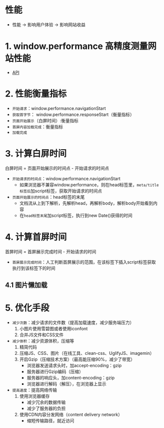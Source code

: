 #  性能
* 性能 -> 影响用户体验 -> 影响网站收益

# 1. window.performance 高精度测量网站性能
* [API](https://javascript.ruanyifeng.com/bom/performance.html#toc4)

# 2. 性能衡量指标
* `开始请求`：window.performance.navigationStart
* `获取首字节`： window.performance.responseStart（衡量指标）
* `页面开始展示`（白屏时间）:衡量指标
* `首屏内容加载完成`：衡量指标
* `加载完成`

# 3. 计算白屏时间
白屏时间 = 页面开始展示的时间点 - 开始请求的时间点
* `开始请求的时间点`：window.performance.navigationStart
    * 如果浏览器不兼容window.performance，则在head标签里，`meta/title标签后`加script标签，获取开始请求的时间点
* `页面开始展示的时间点`：head标签的末尾
    * 文档流从上到下解析，先解析head，再解析body，解析body开始看到内容
    * 在`head标签末尾`加script标签，执行到new Date()获得的时间

# 4. 计算首屏时间
首屏时间 = 首屏展示完成时间 - 开始请求的时间
* `首屏展示完成时间`：人工判断首屏展示的范围，在该标签下插入script标签获取执行到该标签下的时间
## 4.1 图片懒加载

# 5. 优化手段
* `减少次数`：减少请求的文件数（提高加载速度，减少服务端压力）
    1. 小图片使用雪碧图或者使用iconfont
    2. 合并JS文件和CSS文件
* `减少体积`：减少资源体积，压缩等
    1. 精简代码
    2. 压缩JS、CSS、图片（在线工具、clean-css、UglifyJS、imagemin）
    3. 开启Gzip（压缩技术方案）（最高能压缩90%，减少了带宽）
        * 浏览器发送请求头时，加accept-encoding：gzip
        * 服务器进行Gzip编码（压缩）
        * 服务器的响应头，加content-encoding：gzip
        * 浏览器进行解码（解压），在浏览器上显示
* `提高速度`：提高网络传输
    1. 使用浏览器缓存
        * 减少冗余的数据传输
        * 减少了服务器的负担
    2. 使用CDN内容分发网络（content delivery network）
        * 缩短传输路径，就近访问